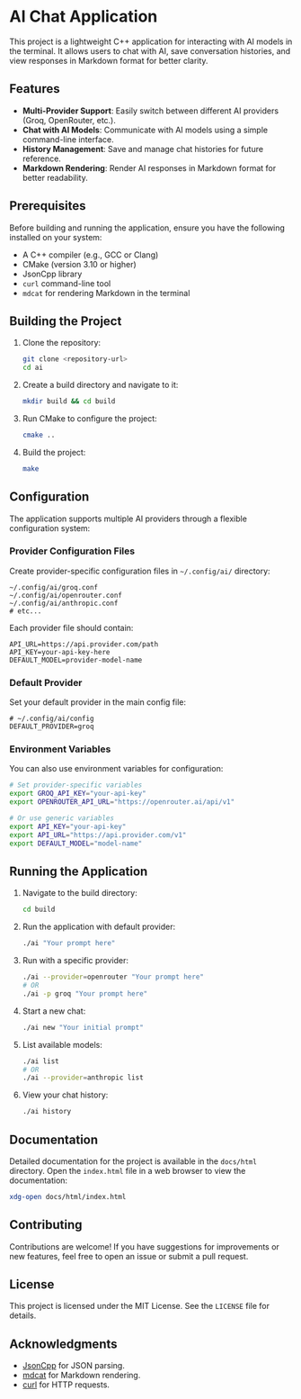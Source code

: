 # AI Chat Application
This project is a lightweight C++ application for interacting with AI models in the terminal. It allows users to chat with AI, save conversation histories, and view responses in Markdown format for better clarity.

## Features
- **Multi-Provider Support**: Easily switch between different AI providers (Groq, OpenRouter, etc.).
- **Chat with AI Models**: Communicate with AI models using a simple command-line interface.
- **History Management**: Save and manage chat histories for future reference.
- **Markdown Rendering**: Render AI responses in Markdown format for better readability.

## Prerequisites
Before building and running the application, ensure you have the following installed on your system:
- A C++ compiler (e.g., GCC or Clang)
- CMake (version 3.10 or higher)
- JsonCpp library
- `curl` command-line tool
- `mdcat` for rendering Markdown in the terminal

## Building the Project
1. Clone the repository:
   ```bash
   git clone <repository-url>
   cd ai
   ```

2. Create a build directory and navigate to it:
   ```bash
   mkdir build && cd build
   ```

3. Run CMake to configure the project:
   ```bash
   cmake ..
   ```

4. Build the project:
   ```bash
   make
   ```

## Configuration
The application supports multiple AI providers through a flexible configuration system:

### Provider Configuration Files
Create provider-specific configuration files in `~/.config/ai/` directory:

```
~/.config/ai/groq.conf
~/.config/ai/openrouter.conf
~/.config/ai/anthropic.conf
# etc...
```

Each provider file should contain:
```
API_URL=https://api.provider.com/path
API_KEY=your-api-key-here
DEFAULT_MODEL=provider-model-name
```

### Default Provider
Set your default provider in the main config file:
```
# ~/.config/ai/config
DEFAULT_PROVIDER=groq
```

### Environment Variables
You can also use environment variables for configuration:
```bash
# Set provider-specific variables
export GROQ_API_KEY="your-api-key"
export OPENROUTER_API_URL="https://openrouter.ai/api/v1"

# Or use generic variables
export API_KEY="your-api-key"
export API_URL="https://api.provider.com/v1"
export DEFAULT_MODEL="model-name"
```

## Running the Application
1. Navigate to the build directory:
   ```bash
   cd build
   ```

2. Run the application with default provider:
   ```bash
   ./ai "Your prompt here"
   ```

3. Run with a specific provider:
   ```bash
   ./ai --provider=openrouter "Your prompt here"
   # OR
   ./ai -p groq "Your prompt here"
   ```

4. Start a new chat:
   ```bash
   ./ai new "Your initial prompt"
   ```

5. List available models:
   ```bash
   ./ai list
   # OR
   ./ai --provider=anthropic list
   ```

6. View your chat history:
   ```bash
   ./ai history
   ```

## Documentation
Detailed documentation for the project is available in the `docs/html` directory. Open the `index.html` file in a web browser to view the documentation:
```bash
xdg-open docs/html/index.html
```

## Contributing
Contributions are welcome! If you have suggestions for improvements or new features, feel free to open an issue or submit a pull request.

## License
This project is licensed under the MIT License. See the `LICENSE` file for details.

## Acknowledgments
- [JsonCpp](https://github.com/open-source-parsers/jsoncpp) for JSON parsing.
- [mdcat](https://github.com/lunaryorn/mdcat) for Markdown rendering.
- [curl](https://curl.se/) for HTTP requests.